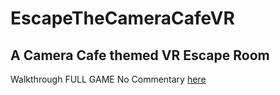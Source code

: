 # EscapeTheCameraCafeVR
## A Camera Cafe themed VR Escape Room
Walkthrough FULL GAME No Commentary [here]

[here]: <https://www.youtube.com/watch?v=zC4yfRXCjuk&ab_channel=EscapeTheCameraCafeVR/>
